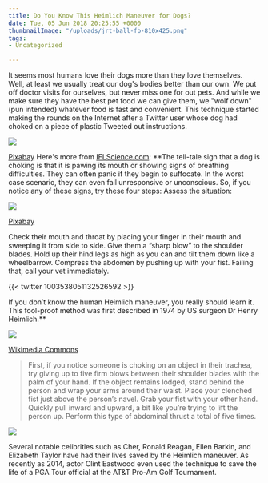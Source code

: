 ```yaml
---
title: Do You Know This Heimlich Maneuver for Dogs?
date: Tue, 05 Jun 2018 20:25:55 +0000
thumbnailImage: "/uploads/jrt-ball-fb-810x425.png"
tags:
- Uncategorized

---
```

It seems most humans love their dogs more than they love themselves. Well, at least we usually treat our dog's bodies better than our own. We put off doctor visits for ourselves, but never miss one for out pets. And while we make sure they have the best pet food we can give them, we "wolf down" (pun intended) whatever food is fast and convenient. This technique started making the rounds on the Internet after a Twitter user whose dog had choked on a piece of plastic Tweeted out instructions. 

![](http://newsattorneys.staging.wpengine.com/wp-content/uploads/2018/06/happy-dog-bandana.jpg)

 [Pixabay](https://pixabay.com/en/happy-dogs-golden-retrievers-2807358/) Here's more from [IFLScience.com](http://www.iflscience.com/plants-and-animals/learning-the-heimlich-maneuver-for-dogs-could-save-your-best-friends-life/): **The tell-tale sign that a dog is choking is that it is pawing its mouth or showing signs of breathing difficulties. They can often panic if they begin to suffocate. In the worst case scenario, they can even fall unresponsive or unconscious. So, if you notice any of these signs, try these four steps: Assess the situation:

![](http://newsattorneys.staging.wpengine.com/wp-content/uploads/2018/06/happy-dog-closeup.jpg) 

[Pixabay](https://pixabay.com/en/photos/happy%20dog/)

Check their mouth and throat by placing your finger in their mouth and sweeping it from side to side. Give them a “sharp blow” to the shoulder blades. Hold up their hind legs as high as you can and tilt them down like a wheelbarrow. Compress the abdomen by pushing up with your fist. Failing that, call your vet immediately.

{{< twitter 1003538051132526592 >}} 

If you don’t know the human Heimlich maneuver, you really should learn it. This fool-proof method was first described in 1974 by US surgeon Dr Henry Heimlich.** 

![](http://newsattorneys.staging.wpengine.com/wp-content/uploads/2018/06/JRT_with_Ball-1024x724.jpg) 

[Wikimedia Commons](https://commons.wikimedia.org/wiki/File:JRT_with_Ball.jpg)

> First, if you notice someone is choking on an object in their trachea, try giving up to five firm blows between their shoulder blades with the palm of your hand. If the object remains lodged, stand behind the person and wrap your arms around their waist. Place your clenched fist just above the person’s navel. Grab your fist with your other hand. Quickly pull inward and upward, a bit like you’re trying to lift the person up. Perform this type of abdominal thrust a total of five times.

![](http://newsattorneys.staging.wpengine.com/wp-content/uploads/2018/06/happy-dogs-wrestling.jpg) 

Several notable celibrities such as Cher, Ronald Reagan, Ellen Barkin, and Elizabeth Taylor have had their lives saved by the Heimlich maneuver. As recently as 2014, actor Clint Eastwood even used the technique to save the life of a PGA Tour official at the AT&T Pro-Am Golf Tournament.